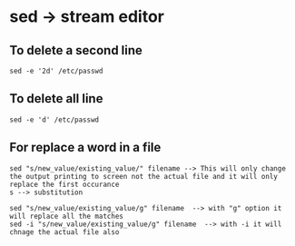 # sed -> stream editor

## To delete a second line
  ```
  sed -e '2d' /etc/passwd
  ```
## To delete all line
  ```
  sed -e 'd' /etc/passwd
  ```
## For replace a word in a file
  ```
  sed "s/new_value/existing_value/" filename --> This will only change the output printing to screen not the actual file and it will only replace the first occurance
  s --> substitution

  sed "s/new_value/existing_value/g" filename  --> with "g" option it will replace all the matches
  sed -i "s/new_value/existing_value/g" filename  --> with -i it will chnage the actual file also
  ```
